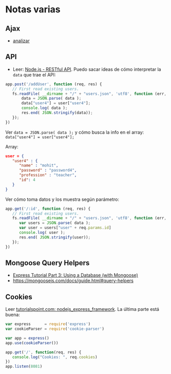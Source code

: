 # Notas varias

## Ajax

- [analizar](https://www.w3schools.com/js/tryit.asp?filename=tryjs_ajax_database)

## API

- Leer: [Node.js - RESTful API](https://www.tutorialspoint.com/nodejs/nodejs_restful_api.htm). Puedo sacar ideas de cómo interpretar la `data` que trae el API:

```js
app.post('/addUser', function (req, res) {
   // First read existing users.
   fs.readFile( __dirname + "/" + "users.json", 'utf8', function (err, data) {
       data = JSON.parse( data );
       data["user4"] = user["user4"];
       console.log( data );
       res.end( JSON.stringify(data));
   });
})
```

Ver `data = JSON.parse( data );` y cómo busca la info en el array: `data["user4"] = user["user4"];`

Array:

```json
user = {
   "user4" : {
      "name" : "mohit",
      "password" : "password4",
      "profession" : "teacher",
      "id": 4
   }
}
```

Ver cómo toma datos y los muestra según parámetro:

```js
app.get('/:id', function (req, res) {
   // First read existing users.
   fs.readFile( __dirname + "/" + "users.json", 'utf8', function (err, data) {
      var users = JSON.parse( data );
      var user = users["user" + req.params.id] 
      console.log( user );
      res.end( JSON.stringify(user));
   });
})
```

## Mongoose Query Helpers

- [Express Tutorial Part 3: Using a Database (with Mongoose)](https://developer.mozilla.org/en-US/docs/Learn/Server-side/Express_Nodejs/mongoose)
- https://mongoosejs.com/docs/guide.html#query-helpers

## Cookies

Leer [tutorialspoint.com: nodejs_express_framework](https://www.tutorialspoint.com/nodejs/nodejs_express_framework.htm). La última parte está buena:

```js
var express      = require('express')
var cookieParser = require('cookie-parser')

var app = express()
app.use(cookieParser())

app.get('/', function(req, res) {
   console.log("Cookies: ", req.cookies)
})
app.listen(8081)
```
